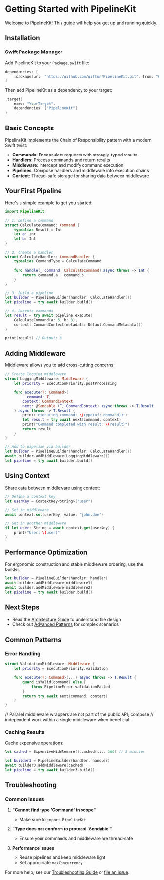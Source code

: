 # Getting Started with PipelineKit

Welcome to PipelineKit! This guide will help you get up and running quickly.

## Installation

### Swift Package Manager

Add PipelineKit to your `Package.swift` file:

```swift
dependencies: [
    .package(url: "https://github.com/gifton/PipelineKit.git", from: "0.1.0")
]
```

Then add PipelineKit as a dependency to your target:

```swift
.target(
    name: "YourTarget",
    dependencies: ["PipelineKit"]
)
```

## Basic Concepts

PipelineKit implements the Chain of Responsibility pattern with a modern Swift twist:

- **Commands**: Encapsulate requests with strongly-typed results
- **Handlers**: Process commands and return results
- **Middleware**: Intercept and modify command execution
- **Pipelines**: Compose handlers and middleware into execution chains
- **Context**: Thread-safe storage for sharing data between middleware

## Your First Pipeline

Here's a simple example to get you started:

```swift
import PipelineKit

// 1. Define a command
struct CalculateCommand: Command {
    typealias Result = Int
    let a: Int
    let b: Int
}

// 2. Create a handler
struct CalculateHandler: CommandHandler {
    typealias CommandType = CalculateCommand
    
    func handle(_ command: CalculateCommand) async throws -> Int {
        return command.a + command.b
    }
}

// 3. Build a pipeline
let builder = PipelineBuilder(handler: CalculateHandler())
let pipeline = try await builder.build()

// 4. Execute commands
let result = try await pipeline.execute(
    CalculateCommand(a: 5, b: 3),
    context: CommandContext(metadata: DefaultCommandMetadata())
)

print(result) // Output: 8
```

## Adding Middleware

Middleware allows you to add cross-cutting concerns:

```swift
// Create logging middleware
struct LoggingMiddleware: Middleware {
    let priority = ExecutionPriority.postProcessing
    
    func execute<T: Command>(
        _ command: T,
        context: CommandContext,
        next: @Sendable (T, CommandContext) async throws -> T.Result
    ) async throws -> T.Result {
        print("Executing command: \(type(of: command))")
        let result = try await next(command, context)
        print("Command completed with result: \(result)")
        return result
    }
}

// Add to pipeline via builder
let builder = PipelineBuilder(handler: CalculateHandler())
await builder.addMiddleware(LoggingMiddleware())
let pipeline = try await builder.build()
```

## Using Context

Share data between middleware using context:

```swift
// Define a context key
let userKey = ContextKey<String>("user")

// Set in middleware
await context.set(userKey, value: "john.doe")

// Get in another middleware
if let user: String = await context.get(userKey) {
    print("User: \(user)")
}
```

## Performance Optimization

For ergonomic construction and stable middleware ordering, use the builder:

```swift
let builder = PipelineBuilder(handler: handler)
await builder.addMiddleware(middleware1)
await builder.addMiddleware(middleware2)
let pipeline = try await builder.build()
```

## Next Steps

- Read the [Architecture Guide](../guides/architecture.md) to understand the design
- Check out [Advanced Patterns](../tutorials/advanced-patterns.md) for complex scenarios

## Common Patterns

### Error Handling

```swift
struct ValidationMiddleware: Middleware {
    let priority = ExecutionPriority.validation
    
    func execute<T: Command>(...) async throws -> T.Result {
        guard isValid(command) else {
            throw PipelineError.validationFailed
        }
        return try await next(command, context)
    }
}
```

// Parallel middleware wrappers are not part of the public API; compose
// independent work within a single middleware when beneficial.

### Caching Results

Cache expensive operations:

```swift
let cached = ExpensiveMiddleware().cached(ttl: 300) // 5 minutes

let builder3 = PipelineBuilder(handler: handler)
await builder3.addMiddleware(cached)
let pipeline = try await builder3.build()
```

## Troubleshooting

### Common Issues

1. **"Cannot find type 'Command' in scope"**
   - Make sure to `import PipelineKit`

2. **"Type does not conform to protocol 'Sendable'"**
   - Ensure your commands and middleware are thread-safe

3. **Performance issues**
   - Reuse pipelines and keep middleware light
   - Set appropriate `maxConcurrency`

For more help, see our [Troubleshooting Guide](troubleshooting.md) or [file an issue](https://github.com/gifton/PipelineKit/issues).
